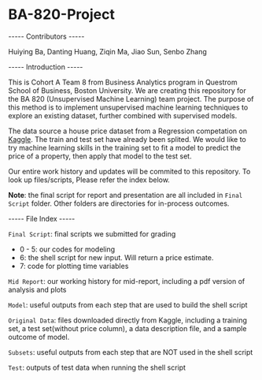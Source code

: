 # BA-820-Project

----- Contributors -----

Huiying Ba, Danting Huang, Ziqin Ma, Jiao Sun, Senbo Zhang

----- Introduction -----

This is Cohort A Team 8 from Business Analytics program in Questrom School of Business, Boston University. We are creating this repository for the BA 820 (Unsupervised Machine Learning) team project. The purpose of this method is to implement unsupervised machine learning techniques to explore an existing dataset, further combined with supervised models. 

The data source  a house price dataset from a Regression competation on [Kaggle](https://www.kaggle.com/c/house-prices-advanced-regression-techniques/data?almost-there=true&token=CfDJ8LdUzqlsSWBPr4Ce3rb9VL_GRiNGGfb1fur8ODfSlUHbtIqp0wHrxN_vlEJWkN8KG2Gfv0dlixZWzuxW8QkoLwD4WcGZxAJm4WoCMhxFGtl5oVWAtb607m1_Qez-tW6IVr-a792eto_BzPhOuDU2zxVo4LckZYcgpnVx557N8VaLgaVZzdZ5yKzR6PE-ef421xFt54cZmrpAgPE1XATDidv3b7jxynCnoClNYenhUz6IUm753Xkn55tdRSiwj5skCI5cguWkXmN8gM669rUZD0zdrxzDH27xeqLyykbQsZ-sZLUHh6OwuuOQ8UsJwc19tJJt48xQaO5Buyg12KRt2DOvleG0S46OcoQLmfJySMtIVWRi5L2MVLRCe2wvfcw-Q1ndbsxjMSlpLlYz4lzKxnsBbUJBNH_T8sUhl5wXrOTSpqcGfitHB5B1yW00Aq2OifKJlzffrwcBie-QlFd3bJR2xVmlPkwmds3A5SyOQRBF34s0dOtoZhm9eDRgftz6M_q-DinZltw51PthVv7bOUOud3IgaQspkGcxZd9jDEJDuftNvAn4whLWY8TiqdcL5Q#_=_). The train and test set have already been splited. We would like to try machine learning skills in the training set to fit a model to predict the price of a property, then apply that model to the test set.

Our entire work history and updates will be commited to this repository. To look up files/scripts, Please refer the index below.

**Note**: the final script for report and presentation are all included in `Final Script` folder. Other folders are directories for in-process outcomes.

----- File Index -----

`Final Script`: final scripts we submitted for grading
+ 0 - 5: our codes for modeling
+ 6: the shell script for new input. Will return a price estimate.
+ 7: code for plotting time variables

`Mid Report`: our working history for mid-report, including a pdf version of analysis and plots

`Model`: useful outputs from each step that are used to build the shell script 

`Original Data`: files downloaded directly from Kaggle, including a training set, a test set(without price column), a data description file, and a sample outcome of model.

`Subsets`: useful outputs from each step that are NOT used in the shell script

`Test`: outputs of test data when running the shell script

